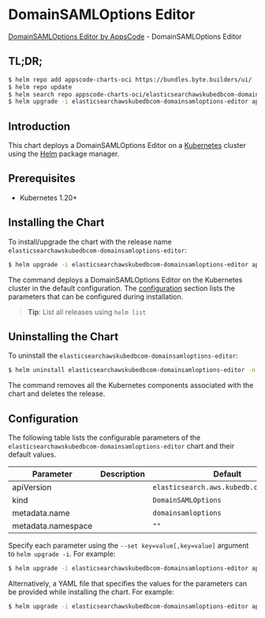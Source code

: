 # DomainSAMLOptions Editor

[DomainSAMLOptions Editor by AppsCode](https://appscode.com) - DomainSAMLOptions Editor

## TL;DR;

```bash
$ helm repo add appscode-charts-oci https://bundles.byte.builders/ui/
$ helm repo update
$ helm search repo appscode-charts-oci/elasticsearchawskubedbcom-domainsamloptions-editor --version=v0.9.0
$ helm upgrade -i elasticsearchawskubedbcom-domainsamloptions-editor appscode-charts-oci/elasticsearchawskubedbcom-domainsamloptions-editor -n default --create-namespace --version=v0.9.0
```

## Introduction

This chart deploys a DomainSAMLOptions Editor on a [Kubernetes](http://kubernetes.io) cluster using the [Helm](https://helm.sh) package manager.

## Prerequisites

- Kubernetes 1.20+

## Installing the Chart

To install/upgrade the chart with the release name `elasticsearchawskubedbcom-domainsamloptions-editor`:

```bash
$ helm upgrade -i elasticsearchawskubedbcom-domainsamloptions-editor appscode-charts-oci/elasticsearchawskubedbcom-domainsamloptions-editor -n default --create-namespace --version=v0.9.0
```

The command deploys a DomainSAMLOptions Editor on the Kubernetes cluster in the default configuration. The [configuration](#configuration) section lists the parameters that can be configured during installation.

> **Tip**: List all releases using `helm list`

## Uninstalling the Chart

To uninstall the `elasticsearchawskubedbcom-domainsamloptions-editor`:

```bash
$ helm uninstall elasticsearchawskubedbcom-domainsamloptions-editor -n default
```

The command removes all the Kubernetes components associated with the chart and deletes the release.

## Configuration

The following table lists the configurable parameters of the `elasticsearchawskubedbcom-domainsamloptions-editor` chart and their default values.

|     Parameter      | Description |                      Default                       |
|--------------------|-------------|----------------------------------------------------|
| apiVersion         |             | <code>elasticsearch.aws.kubedb.com/v1alpha1</code> |
| kind               |             | <code>DomainSAMLOptions</code>                     |
| metadata.name      |             | <code>domainsamloptions</code>                     |
| metadata.namespace |             | <code>""</code>                                    |


Specify each parameter using the `--set key=value[,key=value]` argument to `helm upgrade -i`. For example:

```bash
$ helm upgrade -i elasticsearchawskubedbcom-domainsamloptions-editor appscode-charts-oci/elasticsearchawskubedbcom-domainsamloptions-editor -n default --create-namespace --version=v0.9.0 --set apiVersion=elasticsearch.aws.kubedb.com/v1alpha1
```

Alternatively, a YAML file that specifies the values for the parameters can be provided while
installing the chart. For example:

```bash
$ helm upgrade -i elasticsearchawskubedbcom-domainsamloptions-editor appscode-charts-oci/elasticsearchawskubedbcom-domainsamloptions-editor -n default --create-namespace --version=v0.9.0 --values values.yaml
```

